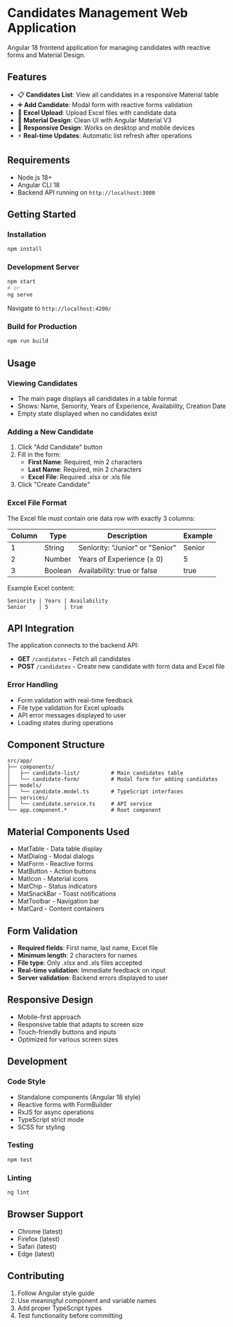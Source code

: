 # Candidates Management Web Application

Angular 18 frontend application for managing candidates with reactive forms and Material Design.

## Features

- 📋 **Candidates List**: View all candidates in a responsive Material table
- ➕ **Add Candidate**: Modal form with reactive forms validation
- 📁 **Excel Upload**: Upload Excel files with candidate data
- 🎨 **Material Design**: Clean UI with Angular Material V3
- 📱 **Responsive Design**: Works on desktop and mobile devices
- ⚡ **Real-time Updates**: Automatic list refresh after operations

## Requirements

- Node.js 18+
- Angular CLI 18
- Backend API running on `http://localhost:3000`

## Getting Started

### Installation
```bash
npm install
```

### Development Server
```bash
npm start
# or
ng serve
```

Navigate to `http://localhost:4200/`

### Build for Production
```bash
npm run build
```

## Usage

### Viewing Candidates
- The main page displays all candidates in a table format
- Shows: Name, Seniority, Years of Experience, Availability, Creation Date
- Empty state displayed when no candidates exist

### Adding a New Candidate
1. Click "Add Candidate" button
2. Fill in the form:
   - **First Name**: Required, min 2 characters
   - **Last Name**: Required, min 2 characters
   - **Excel File**: Required .xlsx or .xls file
3. Click "Create Candidate"

### Excel File Format
The Excel file must contain one data row with exactly 3 columns:

| Column | Type | Description | Example |
|--------|------|-------------|---------|
| 1 | String | Seniority: "Junior" or "Senior" | Senior |
| 2 | Number | Years of Experience (≥ 0) | 5 |
| 3 | Boolean | Availability: true or false | true |

Example Excel content:
```
Seniority | Years | Availability
Senior    | 5     | true
```

## API Integration

The application connects to the backend API:

- **GET** `/candidates` - Fetch all candidates
- **POST** `/candidates` - Create new candidate with form data and Excel file

### Error Handling
- Form validation with real-time feedback
- File type validation for Excel uploads
- API error messages displayed to user
- Loading states during operations

## Component Structure

```
src/app/
├── components/
│   ├── candidate-list/          # Main candidates table
│   └── candidate-form/          # Modal form for adding candidates
├── models/
│   └── candidate.model.ts       # TypeScript interfaces
├── services/
│   └── candidate.service.ts     # API service
└── app.component.*              # Root component
```

## Material Components Used

- MatTable - Data table display
- MatDialog - Modal dialogs
- MatForm - Reactive forms
- MatButton - Action buttons
- MatIcon - Material icons
- MatChip - Status indicators
- MatSnackBar - Toast notifications
- MatToolbar - Navigation bar
- MatCard - Content containers

## Form Validation

- **Required fields**: First name, last name, Excel file
- **Minimum length**: 2 characters for names
- **File type**: Only .xlsx and .xls files accepted
- **Real-time validation**: Immediate feedback on input
- **Server validation**: Backend errors displayed to user

## Responsive Design

- Mobile-first approach
- Responsive table that adapts to screen size
- Touch-friendly buttons and inputs
- Optimized for various screen sizes

## Development

### Code Style
- Standalone components (Angular 18 style)
- Reactive forms with FormBuilder
- RxJS for async operations
- TypeScript strict mode
- SCSS for styling

### Testing
```bash
npm test
```

### Linting
```bash
ng lint
```

## Browser Support

- Chrome (latest)
- Firefox (latest)
- Safari (latest)
- Edge (latest)

## Contributing

1. Follow Angular style guide
2. Use meaningful component and variable names
3. Add proper TypeScript types
4. Test functionality before committing